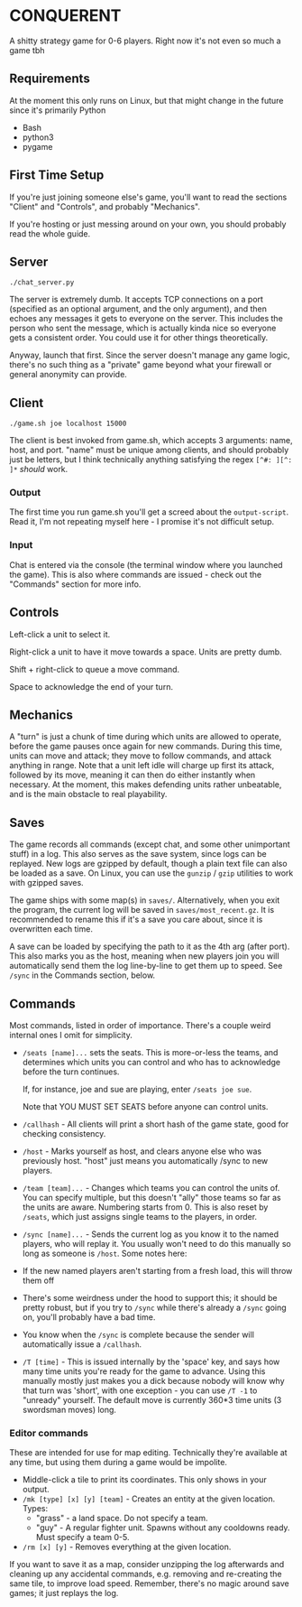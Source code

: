 CONQUERENT
==========

A shitty strategy game for 0-6 players. Right now it's not even so much a game tbh

## Requirements

At the moment this only runs on Linux, but that might change in the future since it's primarily Python

- Bash
- python3
- pygame

## First Time Setup

If you're just joining someone else's game, you'll want to read the sections "Client" and "Controls", and probably "Mechanics".

If you're hosting or just messing around on your own, you should probably read the whole guide.

## Server

`./chat_server.py`

The server is extremely dumb. It accepts TCP connections on a port (specified as an optional argument, and the only argument), and then echoes any messages it gets to everyone on the server. This includes the person who sent the message, which is actually kinda nice so everyone gets a consistent order. You could use it for other things theoretically.

Anyway, launch that first. Since the server doesn't manage any game logic, there's no such thing as a "private" game beyond what your firewall or general anonymity can provide.

## Client

`./game.sh joe localhost 15000`

The client is best invoked from game.sh, which accepts 3 arguments: name, host, and port. "name" must be unique among clients, and should probably just be letters, but I think technically anything satisfying the regex `[^#: ][^: ]*` *should* work.

### Output

The first time you run game.sh you'll get a screed about the `output-script`. Read it, I'm not repeating myself here - I promise it's not difficult setup.

### Input

Chat is entered via the console (the terminal window where you launched the game). This is also where commands are issued - check out the "Commands" section for more info.

## Controls

Left-click a unit to select it.

Right-click a unit to have it move towards a space. Units are pretty dumb.

Shift + right-click to queue a move command.

Space to acknowledge the end of your turn.

## Mechanics

A "turn" is just a chunk of time during which units are allowed to operate, before the game pauses once again for new commands.
During this time, units can move and attack; they move to follow commands, and attack anything in range.
Note that a unit left idle will charge up first its attack, followed by its move, meaning it can then do either instantly when necessary.
At the moment, this makes defending units rather unbeatable, and is the main obstacle to real playability.

## Saves

The game records all commands (except chat, and some other unimportant stuff) in a log. This also serves as the save system, since logs can be replayed.
New logs are gzipped by default, though a plain text file can also be loaded as a save.
On Linux, you can use the `gunzip` / `gzip` utilities to work with gzipped saves.

The game ships with some map(s) in `saves/`.
Alternatively, when you exit the program, the current log will be saved in `saves/most_recent.gz`. It is recommended to rename this if it's a save you care about, since it is overwritten each time.

A save can be loaded by specifying the path to it as the 4th arg (after port). This also marks you as the host, meaning when new players join you will automatically send them the log line-by-line to get them up to speed. See `/sync` in the Commands section, below.

## Commands

Most commands, listed in order of importance. There's a couple weird internal ones I omit for simplicity.
-   `/seats [name]...` sets the seats. This is more-or-less the teams, and determines which units you can control and who has to acknowledge before the turn continues.

    If, for instance, joe and sue are playing, enter `/seats joe sue`.

    Note that YOU MUST SET SEATS before anyone can control units.
-   `/callhash` - All clients will print a short hash of the game state, good for checking consistency.
-   `/host` - Marks yourself as host, and clears anyone else who was previously host. "host" just means you automatically /sync to new players.
-   `/team [team]...` - Changes which teams you can control the units of. You can specify multiple, but this doesn't "ally" those teams so far as the units are aware. Numbering starts from 0. This is also reset by `/seats`, which just assigns single teams to the players, in order.
-   `/sync [name]...` - Sends the current log as you know it to the named players, who will replay it. You usually won't need to do this manually so long as someone is `/host`. Some notes here:
  - If the new named players aren't starting from a fresh load, this will throw them off
  - There's some weirdness under the hood to support this; it should be pretty robust, but if you try to `/sync` while there's already a `/sync` going on, you'll probably have a bad time.
  - You know when the `/sync` is complete because the sender will automatically issue a `/callhash`.
- `/T [time]` - This is issued internally by the 'space' key, and says how many time units you're ready for the game to advance. Using this manually mostly just makes you a dick because nobody will know why that turn was 'short', with one exception - you can use `/T -1` to "unready" yourself. The default move is currently 360\*3 time units (3 swordsman moves) long.

### Editor commands

These are intended for use for map editing. Technically they're available at any time, but using them during a game would be impolite.

- Middle-click a tile to print its coordinates. This only shows in your output.
- `/mk [type] [x] [y] [team]` - Creates an entity at the given location. Types:
  - "grass" - a land space. Do not specify a team.
  - "guy" - A regular fighter unit. Spawns without any cooldowns ready. Must specify a team 0-5.
- `/rm [x] [y]` - Removes everything at the given location.

If you want to save it as a map, consider unzipping the log afterwards and cleaning up any accidental commands, e.g. removing and re-creating the same tile, to improve load speed. Remember, there's no magic around save games; it just replays the log.
